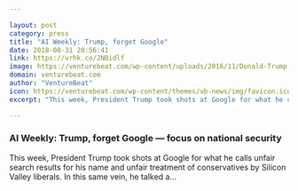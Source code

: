 ```yaml
---

layout: post
category: press
title: "AI Weekly: Trump, forget Google"
date: 2018-08-31 20:56:41
link: https://vrhk.co/2NBidlf
image: https://venturebeat.com/wp-content/uploads/2016/11/Donald-Trump-Michael-Vadon-Flickr.jpg?fit=2048%2C1365&strip=all
domain: venturebeat.com
author: "VentureBeat"
icon: https://venturebeat.com/wp-content/themes/vb-news/img/favicon.ico
excerpt: "This week, President Trump took shots at Google for what he calls unfair search results for his name and unfair treatment of conservatives by Silicon Valley liberals. In this same vein, he talked a…"

---
```


### AI Weekly: Trump, forget Google — focus on national security

This week, President Trump took shots at Google for what he calls unfair search results for his name and unfair treatment of conservatives by Silicon Valley liberals. In this same vein, he talked a…